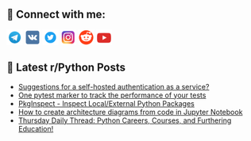 ## 🔎 Connect with me:
[<img src="https://github.com/bullbesh/bullbesh/blob/main/images/Telegram.png" width="32" height="32" />](https://t.me/bullbesh)
[<img src="https://github.com/bullbesh/bullbesh/blob/main/images/VK.png" width="32" height="32" />](https://vk.com/bullbesh)
[<img src="https://github.com/bullbesh/bullbesh/blob/main/images/Twitter.png" width="32" height="32" />](https://twitter.com/bullbesh1)
[<img src="https://github.com/bullbesh/bullbesh/blob/main/images/Instagram.png" width="32" height="32" />](https://www.instagram.com/bullbesh)
[<img src="https://github.com/bullbesh/bullbesh/blob/main/images/Reddit.png" width="32" height="32" />](https://www.reddit.com/user/bullbesh)
[<img src="https://github.com/bullbesh/bullbesh/blob/main/images/YouTube.png" width="32" height="32" />](https://www.youtube.com/channel/UCtfjRs6uzgq5mfm8S06WTcg)

## 📕 Latest r/Python Posts
<!-- BLOG-POST-LIST:START -->
- [Suggestions for a self-hosted authentication as a service?](https://www.reddit.com/r/Python/comments/1ci9ijz/suggestions_for_a_selfhosted_authentication_as_a/)
- [One pytest marker to track the performance of your tests](https://www.reddit.com/r/Python/comments/1ci7m95/one_pytest_marker_to_track_the_performance_of/)
- [PkgInspect - Inspect Local/External Python Packages](https://www.reddit.com/r/Python/comments/1ci4zd5/pkginspect_inspect_localexternal_python_packages/)
- [How to create architecture diagrams from code in Jupyter Notebook](https://www.reddit.com/r/Python/comments/1ci4l9t/how_to_create_architecture_diagrams_from_code_in/)
- [Thursday Daily Thread: Python Careers, Courses, and Furthering Education!](https://www.reddit.com/r/Python/comments/1ci1f9v/thursday_daily_thread_python_careers_courses_and/)
<!-- BLOG-POST-LIST:END -->
